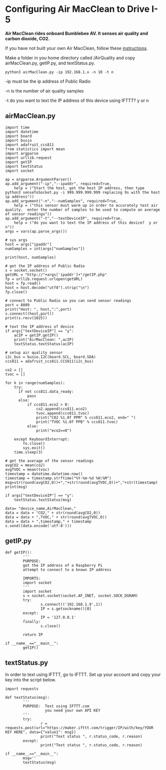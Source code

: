 <h1>Configuring Air MacClean to Drive I-5</h1>

<b>Air MacClean rides onboard Bumblebee AV.  It senses air quality and carbon dioxide, CO2.</b>

If you have not built your own Air MacClean, follow these [instructions](https://github.com/NelsonPython/Air_MacClean).  

Make a folder in you home directory called /AirQuality and copy airMacClean.py, getIP.py, and textStatus.py.  


```
python3 airMacClean.py -ip 192.168.1.x -n 10 -t n
```

-ip must be the ip address of Public Radio

-n is the number of air quality samples

-t do you want to text the IP address of this device using IFTTT?  y or n


<h2>airMacClean.py</h2>

```
import time
import datetime
import board
import busio
import adafruit_ccs811
from statistics import mean
import argparse
import urllib.request
import getIP
import textStatus
import socket

ap = argparse.ArgumentParser()
ap.add_argument("-ip","--ipaddr", required=True,
    help = ("Start the host, get the host IP address, then type python3 senseToSocket.py -i 999.999.999.999 replacing 9s with the host ip address"))
ap.add_argument("-n","--numSamples", required=True,
    help = ("this sensor must warm up in order to accurately test air quality.  enter the number of samples to be used to compute an average of sensor readings"))
ap.add_argument("-t","--textDeviceIP", required=True,
    help = ("do you want to text the IP address of this device?  y or n"))
args = vars(ap.parse_args())

# sys args
host = args["ipaddr"]
numSamples = int(args["numSamples"])

print(host, numSamples)

# get the IP address of Public Radio
s = socket.socket()
getURL = "http://"+args['ipaddr']+"/getIP.php"
fp = urllib.request.urlopen(getURL)
host = fp.read()
host = host.decode("utf8").strip("\n")
fp.close()

# connect to Public Radio so you can send sensor readings
port = 8089
print("Host: ", host,":",port)
s.connect((host,port))
print(s.recv(1025))

# text the IP address of device
if args["textDeviceIP"] == "y":
    acIP = getIP.getIP()
    print("AirMacClean: ",acIP)
    textStatus.textStatus(acIP)

# setup air quality sensor
i2c_bus = busio.I2C(board.SCL, board.SDA)
ccs811 = adafruit_ccs811.CCS811(i2c_bus)

co2 = []
tvoc = []

for k in range(numSamples):
    try:
      if not ccs811.data_ready:
          pass
      else:
          if ccs811.eco2 > 0:
              co2.append(ccs811.eco2)
              tvoc.append(ccs811.tvoc)
              print("C02 %1.0f PPM" % ccs811.eco2, end=" ")
              print("TVOC %1.0f PPB" % ccs811.tvoc)
          else:
              print("eco2==0")

    except KeyboardInterrupt:
        fo.close()
        sys.exit()
    time.sleep(3)

# get the average of the sensor readings
avgCO2 = mean(co2)
avgTVOC = mean(tvoc)
timestamp = datetime.datetime.now()
timestamp = timestamp.strftime("%Y-%m-%d %H:%M")
msg=str(round(avgCO2,0))+","+str(round(avgTVOC,0))+","+str(timestamp)
print(msg)

if args["textDeviceIP"] == "y":
    textStatus.textStatus(msg)

data= "device_name,AirMacClean,"
data = data + "CO2," + str(round(avgCO2,0))
data = data + ",TVOC," + str(round(avgTVOC,0))
data = data + ",timestamp," + timestamp
s.send((data.encode('utf-8')))
```

<h2>getIP.py</h2>

```
def getIP():
        '''
        PURPOSE:
        get the IP address of a Raspberry Pi
        attempt to connect to a known IP address

        IMPORTS:
        import socket
        '''
        import socket
        s = socket.socket(socket.AF_INET, socket.SOCK_DGRAM)
        try:
                s.connect(('192.168.1.9',1))
                IP = s.getsockname()[0]
        except:
                IP = '127.0.0.1'
        finally:
                s.close()

        return IP

if __name__=="__main__":
        getIP()
```

<h2>textStatus.py</h2>
In order to text using IFTTT, go to IFTTT.  Set up your account and copy your key into the script below.

```
import requests

def textStatus(msg):
        '''
        PURPOSE:  Text using IFTTT.com
                  you need your own API KEY
        '''
        try:
                r = requests.post(url="https://maker.ifttt.com/trigger/IP/with/key/YOUR KEY HERE", data={"value1": msg})
                print("Text status ", r.status_code, r.reason)
        except:
                print("Text status ", r.status_code, r.reason)

if __name__=="__main__":
        msg=''
        textStatus(msg)
```
